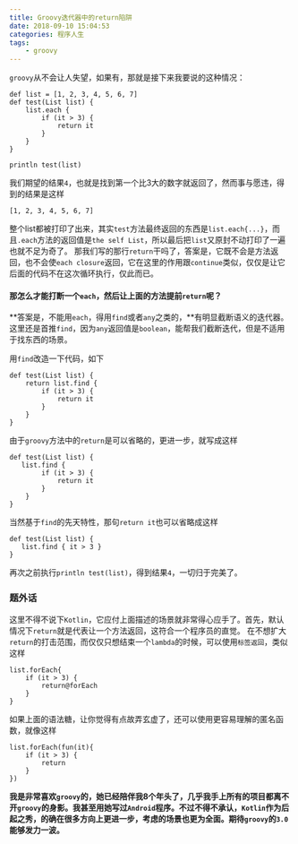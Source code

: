 ```yaml
---
title: Groovy迭代器中的return陷阱
date: 2018-09-10 15:04:53
categories: 程序人生
tags:
    - groovy
---
```

`groovy`从不会让人失望，如果有，那就是接下来我要说的这种情况：
```
def list = [1, 2, 3, 4, 5, 6, 7]
def test(List list) {
    list.each {
        if (it > 3) {
            return it
        }
    }
}

println test(list)
```
我们期望的结果`4`，也就是找到第一个比3大的数字就返回了，然而事与愿违，得到的结果是这样
```
[1, 2, 3, 4, 5, 6, 7]
```
整个list都被打印了出来，其实`test`方法最终返回的东西是`list.each{...}`，而且`.each`方法的返回值是`the self List`，所以最后把`list`又原封不动打印了一遍也就不足为奇了。
那我们写的那行`return`干吗了，答案是，它既不会是方法返回，也不会使`each closure`返回，它在这里的作用跟`continue`类似，仅仅是让它后面的代码不在这次循环执行，仅此而已。

#### 那怎么才能打断一个`each`，然后让上面的方法提前`return`呢？
**答案是，不能用`each`，得用`find`或者`any`之类的，**有明显截断语义的迭代器。这里还是首推`find`，因为`any`返回值是`boolean`，能帮我们截断迭代，但是不适用于找东西的场景。

用`find`改造一下代码，如下
```
def test(List list) {
    return list.find {
        if (it > 3) {
            return it
        }
    }
}
```
由于`groovy`方法中的`return`是可以省略的，更进一步，就写成这样
```
def test(List list) {
   list.find {
        if (it > 3) {
            return it
        }
    }
}
```
当然基于`find`的先天特性，那句`return it`也可以省略成这样
```
def test(List list) {
   list.find { it > 3 }
}
```
再次之前执行`println test(list)`，得到结果`4`，一切归于完美了。

### 题外话
这里不得不说下`Kotlin`，它应付上面描述的场景就非常得心应手了。首先，默认情况下`return`就是代表让一个方法返回，这符合一个程序员的直觉。
在不想扩大`return`的打击范围，而仅仅只想结束一个`lambda`的时候，可以使用`标签返回`，类似这样
```
list.forEach{
    if (it > 3) {
        return@forEach
    }
}
```
如果上面的语法糖，让你觉得有点故弄玄虚了，还可以使用更容易理解的匿名函数，就像这样
```
list.forEach(fun(it){
    if (it > 3) {
        return
    }
})
```

**我是非常喜欢`groovy`的，她已经陪伴我8个年头了，几乎我手上所有的项目都离不开`groovy`的身影。我甚至用她写过`Android`程序。不过不得不承认，`Kotlin`作为后起之秀，的确在很多方向上更进一步，考虑的场景也更为全面。期待`groovy`的`3.0`能够发力一波。**